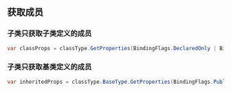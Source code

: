 ## 获取成员
### 子类只获取子类定义的成员
``` c#
var classProps = classType.GetProperties(BindingFlags.DeclaredOnly | BindingFlags.Instance | BindingFlags.Public);
```
### 子类只获取基类定义的成员
``` c#
var inheritedProps = classType.BaseType.GetProperties(BindingFlags.Public | BindingFlags.Instance);
```